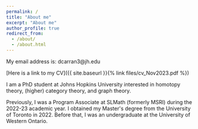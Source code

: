 ```yaml
---
permalink: /
title: "About me"
excerpt: "About me"
author_profile: true
redirect_from: 
  - /about/
  - /about.html
---
```


My email address is: dc<!-- random -->arran3<!-- stuff -->@jh.e<!-- to prevent bots -->du

[Here is a link to my CV]({{ site.baseurl }}{% link files/cv_Nov2023.pdf %})

I am a PhD student at Johns Hopkins University interested in homotopy theory, (higher) category theory, and graph theory.

Previously, I was a Program Associate at SLMath (formerly MSRI) during the 2022-23 academic year. I obtained my Master's degree from the University of Toronto in 2022. Before that, I was an undergraduate at the University of Western Ontario.